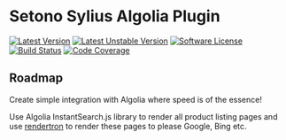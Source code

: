 # Setono Sylius Algolia Plugin

[![Latest Version][ico-version]][link-packagist]
[![Latest Unstable Version][ico-unstable-version]][link-packagist]
[![Software License][ico-license]](LICENSE)
[![Build Status][ico-github-actions]][link-github-actions]
[![Code Coverage][ico-code-coverage]][link-code-coverage]

## Roadmap
Create simple integration with Algolia where speed is of the essence!

Use Algolia InstantSearch.js library to render all product listing pages and use [rendertron](https://github.com/GoogleChrome/rendertron)
to render these pages to please Google, Bing etc.


[ico-version]: https://poser.pugx.org/setono/sylius-algolia-plugin/v/stable
[ico-unstable-version]: https://poser.pugx.org/setono/sylius-algolia-plugin/v/unstable
[ico-license]: https://poser.pugx.org/setono/sylius-algolia-plugin/license
[ico-github-actions]: https://github.com/Setono/SyliusAlgoliaPlugin/workflows/build/badge.svg
[ico-code-coverage]: https://codecov.io/gh/Setono/SyliusAlgoliaPlugin/branch/master/graph/badge.svg

[link-packagist]: https://packagist.org/packages/setono/sylius-algolia-plugin
[link-github-actions]: https://github.com/Setono/SyliusAlgoliaPlugin/actions
[link-code-coverage]: https://codecov.io/gh/Setono/SyliusAlgoliaPlugin
